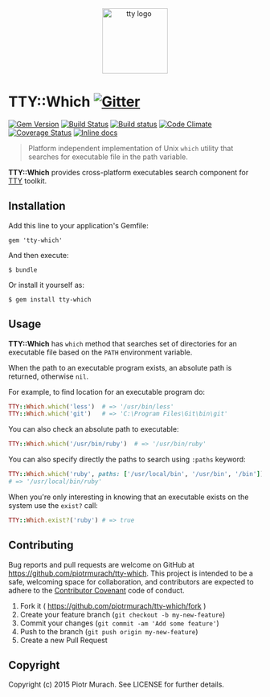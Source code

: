 <div align="center">
  <a href="https://piotrmurach.github.io/tty" target="_blank"><img width="130" src="https://cdn.rawgit.com/piotrmurach/tty/master/images/tty.png" alt="tty logo" /></a>
</div>

# TTY::Which [![Gitter](https://badges.gitter.im/Join%20Chat.svg)][gitter]

[![Gem Version](https://badge.fury.io/rb/tty-which.svg)][gem]
[![Build Status](https://secure.travis-ci.org/piotrmurach/tty-which.svg?branch=master)][travis]
[![Build status](https://ci.appveyor.com/api/projects/status/2rpm67huf1nh98d0?svg=true)][appveyor]
[![Code Climate](https://codeclimate.com/github/piotrmurach/tty-which/badges/gpa.svg)][codeclimate]
[![Coverage Status](https://coveralls.io/repos/github/piotrmurach/tty-which/badge.svg?branch=master)][coveralls]
[![Inline docs](http://inch-ci.org/github/piotrmurach/tty-which.svg?branch=master)][inchpages]

[gitter]: https://gitter.im/piotrmurach/tty
[gem]: http://badge.fury.io/rb/tty-which
[travis]: http://travis-ci.org/piotrmurach/tty-which
[appveyor]: https://ci.appveyor.com/project/piotrmurach/tty-which
[codeclimate]: https://codeclimate.com/github/piotrmurach/tty-which
[coveralls]: https://coveralls.io/github/piotrmurach/tty-which
[inchpages]: http://inch-ci.org/github/piotrmurach/tty-which

> Platform independent implementation of Unix `which` utility that searches for executable file in the path variable.

**TTY::Which** provides cross-platform executables search component for [TTY](https://github.com/piotrmurach/tty) toolkit.

## Installation

Add this line to your application's Gemfile:

    gem 'tty-which'

And then execute:

    $ bundle

Or install it yourself as:

    $ gem install tty-which

## Usage

**TTY::Which** has `which` method that searches set of directories for an executable file based on the `PATH` environment variable.

When the path to an executable program exists, an absolute path is returned, otherwise `nil`.

For example, to find location for an executable program do:

```ruby
TTY::Which.which('less')  # => '/usr/bin/less'
TTY::Which.which('git')   # => 'C:\Program Files\Git\bin\git'
```

You can also check an absolute path to executable:

```ruby
TTY::Which.which('/usr/bin/ruby')  # => '/usr/bin/ruby'
```

You can also specify directly the paths to search using `:paths` keyword:

```ruby
TTY::Which.which('ruby', paths: ['/usr/local/bin', '/usr/bin', '/bin'])
# => '/usr/local/bin/ruby'
```

When you're only interesting in knowing that an executable exists on the system use the `exist?` call:

```ruby
TTY::Which.exist?('ruby') # => true
```

## Contributing

Bug reports and pull requests are welcome on GitHub at https://github.com/piotrmurach/tty-which. This project is intended to be a safe, welcoming space for collaboration, and contributors are expected to adhere to the [Contributor Covenant](http://contributor-covenant.org) code of conduct.

1. Fork it ( https://github.com/piotrmurach/tty-which/fork )
2. Create your feature branch (`git checkout -b my-new-feature`)
3. Commit your changes (`git commit -am 'Add some feature'`)
4. Push to the branch (`git push origin my-new-feature`)
5. Create a new Pull Request

## Copyright

Copyright (c) 2015 Piotr Murach. See LICENSE for further details.
